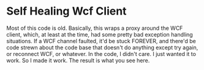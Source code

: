 # Self Healing Wcf Client

Most of this code is old. Basically, this wraps a proxy around the WCF client, which, at least at the time, had some pretty bad exception handling situations. If a WCF channel faulted, it'd be stuck FOREVER, and there'd be code strewn about the code base that doesn't do anything except try again, or reconnect WCF, or whatever. In the code, I didn't care. I just wanted it to work. So I made it work. The result is what you see here. 
